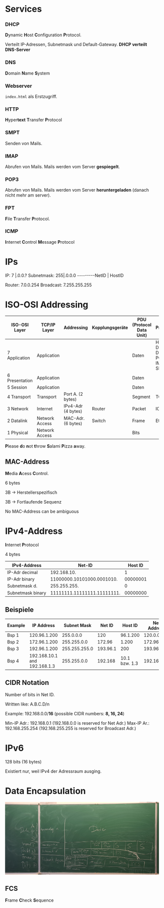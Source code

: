 # Services
### DHCP
**D**ynamic **H**ost **C**onfiguration **P**rotocol.

Verteilt IP-Adressen, Subnetmask und Default-Gateway. **DHCP verteilt DNS-Server**

### DNS
**D**omain **N**ame **S**ystem

### Webserver
`index.html` als Erstzugriff.

### HTTP
**H**yper**text** **T**ransfer **P**rotocol

### SMPT
Senden von Mails.

### IMAP
Abrufen von Mails.
Mails werden vom Server **gespiegelt**.

### POP3
Abrufen von Mails.
Mails werden vom Server **heruntergeladen** (danach nicht mehr am server).

### FPT
**F**ile **T**ransfer **P**rotocol.

### ICMP
**I**nternet **C**ontrol **M**essage **P**rotocol

# IPs

IP:         7  |.0.0.?
Subnetmask: 255|.0.0.0
---------NetID | HostID

Router: 7.0.0.254
Broadcast: 7.255.255.255

# ISO-OSI Addressing

| ISO-OSI Layer | TCP/IP Layer | Addressing | Kopplungsgeräte | **PDU** (Protocol Data Unit) | Protokolle |
| ------------- | ------------ | ---------- | ---------------- | ----------------------- | ---------- |
| 7 Application | Application  |            |                  | Daten                   | HTTPS(s), DHCP, DNS, FTP, POP3, IMAP, SMTP |
| 6 Presentation | Application |            |                  | Daten                   |            |
| 5 Session      | Application |            |                  | Daten                   |            |
| 4 Transport    | Transport   | Port A. (2 bytes) |           | Segment                 | TCP, UDP   |
| 3 Network      | Internet    | IPv4-Adr (4 bytes) | Router   | Packet                  | ICMP       |
| 2 Datalink     | Network Access | MAC-Adr. (6 bytes) | Switch | Frame                  | Ethernet   |
| 1 Physical     | Network Access |         |                  | Bits                    |            |
**P**lease **d**o **n**ot **t**hrow **S**alami **P**izza **a**way.

## MAC-Address
**M**edia **A**cess **C**ontrol.

6 bytes

3B -> Herstellerspezifisch

3B -> Fortlaufende Sequenz

No MAC-Address can be ambiguous

# IPv4-Address

**I**nternet **P**rotocol

4 bytes

| IPv4-Address | Net-ID | Host ID |
| ------------ | ------ | ------- |
| IP-Adr decimal | 192.168.10. | 1 |
| IP-Adr binary | 11000000.10101000.0001010. | 00000001 |
| Subnetmask d. | 255.255.255. | 0 |
| Subnetmask binary | 11111111.11111111.11111111. | 00000000 |

## Beispiele
| Example | IP Address    | Subnet Mask   | Net ID  | Host ID  | Net Address   | Broadcast Address   |
|---------|---------------|---------------|---------|----------|---------------|---------------------|
| Bsp 1   | 120.96.1.200  | 255.0.0.0     | 120     | 96.1.200 | 120.0.0.0     | 120.255.255.255     |
| Bsp 2   | 172.96.1.200  | 255.255.0.0   | 172.96  | 1.200    | 172.96.0.0    | 120.96.255.255      |
| Bsp 3   | 192.96.1.200  | 255.255.255.0 | 193.96.1| 200      | 193.96.1.0    | 193.96.1.255        |
| Bsp 4   | 192.168.10.1 and 192.168.1.3 | 255.255.0.0 | 192.168 | 10.1 bzw. 1.3 | 192.168.0.0 | 192.168.255.255 |

## CIDR Notation
Number of bits in Net ID.

Written like: A.B.C.D/n

Example: 192.168.0.0/**16** (possible CIDR numbers: **8, 16, 24**)

Min-IP Adr.: 192.168.0.1 (192.168.0.0 is reserved for Net Adr.)
Max-IP Ar.: 192.168.255.254 (192.168.255.255 is reserved for Broadcast Adr.)

# IPv6
128 bits (16 bytes)

Existiert nur, weil IPv4 der Adressraum ausging.

# Data Encapsulation
![](Tafelbild.jpeg)

## FCS
**F**rame **C**heck **S**equence